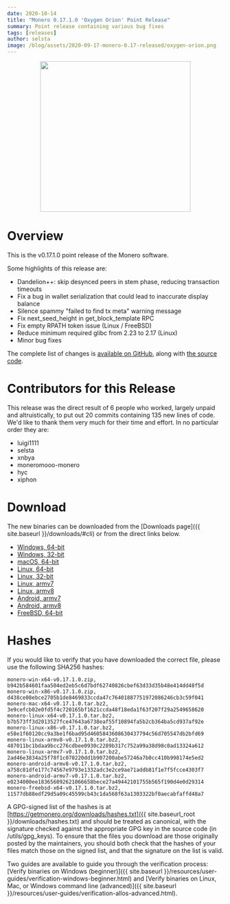 ```yaml
---
date: 2020-10-14
title: "Monero 0.17.1.0 'Oxygen Orion' Point Release"
summary: Point release containing various bug fixes
tags: [releases]
author: selsta
image: /blog/assets/2020-09-17-monero-0.17-released/oxygen-orion.png
---
```


<div align="center">
   <img src="{{ page.image }}" width="350px">
 </div>

# Overview

This is the v0.17.1.0 point release of the Monero software.

Some highlights of this release are:

- Dandelion++: skip desynced peers in stem phase, reducing transaction timeouts
- Fix a bug in wallet serialization that could lead to inaccurate display balance
- Silence spammy "failed to find tx meta" warning message
- Fix next_seed_height in get_block_template RPC
- Fix empty RPATH token issue (Linux / FreeBSD)
- Reduce minimum required glibc from 2.23 to 2.17 (Linux)
- Minor bug fixes

The complete list of changes is [available on GitHub](https://github.com/monero-project/monero/compare/v0.17.0.1...v0.17.1.0), along with [the source code](https://github.com/monero-project/monero/tree/v0.17.1.0).

# Contributors for this Release

This release was the direct result of 6 people who worked, largely unpaid and altruistically, to put out 20 commits containing 135 new lines of code. We'd like to thank them very much for their time and effort. In no particular order they are:

- luigi1111
- selsta
- xnbya
- moneromooo-monero
- hyc
- xiphon

# Download

The new binaries can be downloaded from the [Downloads page]({{ site.baseurl }}/downloads/#cli) or from the direct links below.

- [Windows, 64-bit](https://downloads.getmonero.org/cli/monero-win-x64-v0.17.1.0.zip)
- [Windows, 32-bit](https://downloads.getmonero.org/cli/monero-win-x86-v0.17.1.0.zip)
- [macOS, 64-bit](https://downloads.getmonero.org/cli/monero-mac-x64-v0.17.1.0.tar.bz2)
- [Linux, 64-bit](https://downloads.getmonero.org/cli/monero-linux-x64-v0.17.1.0.tar.bz2)
- [Linux, 32-bit](https://downloads.getmonero.org/cli/monero-linux-x86-v0.17.1.0.tar.bz2)
- [Linux, armv7](https://downloads.getmonero.org/cli/monero-linux-armv7-v0.17.1.0.tar.bz2)
- [Linux, armv8](https://downloads.getmonero.org/cli/monero-linux-armv8-v0.17.1.0.tar.bz2)
- [Android, armv7](https://downloads.getmonero.org/cli/monero-android-armv7-v0.17.1.0.tar.bz2)
- [Android, armv8](https://downloads.getmonero.org/cli/monero-android-armv8-v0.17.1.0.tar.bz2)
- [FreeBSD, 64-bit](https://downloads.getmonero.org/cli/monero-freebsd-x64-v0.17.1.0.tar.bz2)

# Hashes

If you would like to verify that you have downloaded the correct file, please use the following SHA256 hashes:

```
monero-win-x64-v0.17.1.0.zip, b942b584601faa504ed2eb5c6d7bdf62740826cbef63d33d35b48e414dd48f5d
monero-win-x86-v0.17.1.0.zip, d438ce08ebce2705b1de8469833ccda47c76401887751972086246cb3c59f041
monero-mac-x64-v0.17.1.0.tar.bz2, 3e9cefcb02e0fd5f4c720165bf1621ccda48f18eda1f63f207f29a2549658620
monero-linux-x64-v0.17.1.0.tar.bz2, b7b573ff3d2013527fce47643a6738eaf55f10894fa5b2cb364ba5cd937af92e
monero-linux-x86-v0.17.1.0.tar.bz2, e58e1f60120cc9a3be1f6bad95d4605843608630437794c56d705547db2bfd69
monero-linux-armv8-v0.17.1.0.tar.bz2, 487011bc1bdaa9bcc276cdbee0930c2289b317c752a99a38d98c0ad13324a612
monero-linux-armv7-v0.17.1.0.tar.bz2, 2ad46e3834a25f78f1c070220dd1b907200abe57246a7b0cc410b998174e5ed2
monero-android-armv8-v0.17.1.0.tar.bz2, a758c81dfe177c74567e9793e1332adc3e2ce9ae71addb81f1e7f5fcce4303f7
monero-android-armv7-v0.17.1.0.tar.bz2, e0234000ee183656092621066658bece27a49442101755b565f190d4e0d29314
monero-freebsd-x64-v0.17.1.0.tar.bz2, 11577db88edf29d5a09c45599cb43c1da568f63a1303322bf0aecabfaffd48a7
```

A GPG-signed list of the hashes is at [https://getmonero.org/downloads/hashes.txt]({{ site.baseurl_root }}/downloads/hashes.txt) and should be treated as canonical, with the signature checked against the appropriate GPG key in the source code (in /utils/gpg_keys). To ensure that the files you download are those originally posted by the maintainers, you should both check that the hashes of your files match those on the signed list, and that the signature on the list is valid.

Two guides are available to guide you through the verification process: [Verify binaries on Windows (beginner)]({{ site.baseurl }}/resources/user-guides/verification-windows-beginner.html) and [Verify binaries on Linux, Mac, or Windows command line (advanced)]({{ site.baseurl }}/resources/user-guides/verification-allos-advanced.html).
